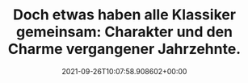 ---
date: '2021-09-26T10:07:58.908602+00:00'
found_at: '2014-12-14'
found_url: https://www.axa.de/oldtimer-versicherung
title: 'Doch etwas haben alle Klassiker gemeinsam: Charakter und den Charme vergangener
  Jahrzehnte.'
---